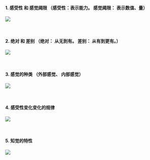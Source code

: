 ####  1. 感受性 和 感觉阈限 （感受性：表示能力。 感觉阈限： 表示数值、量）
![](https://img2020.cnblogs.com/blog/2113686/202109/2113686-20210906084233890-1347268046.png)

<br />

####  2. 绝对  和 差别 （绝对： 从无到有。 差别： 从有到更有。）
![](https://img2020.cnblogs.com/blog/2113686/202109/2113686-20210906084637422-1870313153.png)

<br />

####  3. 感觉的种类 （外部感觉、 内部感觉）
![](https://img2020.cnblogs.com/blog/2113686/202109/2113686-20210906084757468-1330111707.png)

<br />

####  4. 感受性变化变化的规律
![](https://img2020.cnblogs.com/blog/2113686/202109/2113686-20210906085334017-1498374962.png)

<br />

####  5. 知觉的特性
![](https://img2020.cnblogs.com/blog/2113686/202109/2113686-20210906085418620-1226979704.png)
